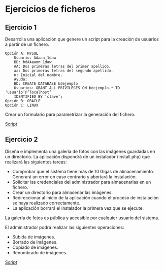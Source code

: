 # Ejercicios de ficheros

## Ejercicio 1

Desarrolla una aplicación que genere un script para la creación de usuarios a partir de un fichero.

```text
Opción A: MYSQL
    Usuario: AAaan_1daw
    BD: bdAAaann_1daw
    AA: Dos primeras letras del primer apellido.
    aa: Dos primeras letras del segundo apellido.
    n: Inicial del nombre.
    Ayuda:
    BD: CREATE DATABASE bdejemplo
    Usuarios: GRANT ALL PRIVILEGES ON bdejemplo.* TO ‘usuario’@’localhost’
    IDENTIFIED BY ‘clave’;
Opción B: ORACLE
Opción C: LINUX
```

Crear un formulario para parametrizar la generación del fichero.

[Script](./ej1/index.php)

## Ejercicio 2

Diseña e implementa una galería de fotos con las imágenes guardadas en un directorio. La aplicación dispondrá de un instalador (install.php) que realizará las siguientes tareas:

* Comprobar que el sistema tiene más de 10 Gigas de almacenamiento. Generará un error en caso contrario y abortará la instalación.
* Solicitar las credenciales del administrador para almacenarlas en un fichero.
* Crear un directorio para almacenar las imágenes.
* Redireccionar al inicio de la aplicación cuando el proceso de instalación se haya realizado correctamente.
* La aplicación borrará el instalador la primera vez que se ejecute.

La galería de fotos es pública y accesible por cualquier usuario del sistema.

El administrador podrá realizar las siguientes operaciones:

* Subida de imágenes.
* Borrado de imágenes.
* Copiado de imágenes.
* Renombrado de imágenes.

[Script](./ej2/index.php)
